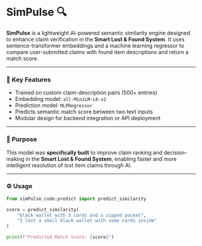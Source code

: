 # SimPulse 🔍

**SimPulse** is a lightweight AI-powered semantic similarity engine designed to enhance claim verification in the **Smart Lost & Found System**. It uses sentence-transformer embeddings and a machine learning regressor to compare user-submitted claims with found item descriptions and return a match score.

---

### 🚀 Key Features
- Trained on custom claim-description pairs (500+ entries)
- Embedding model: `all-MiniLM-L6-v2`
- Prediction model: `MLPRegressor`
- Predicts semantic match score between two text inputs
- Modular design for backend integration or API deployment

---

### 🧠 Purpose
This model was **specifically built** to improve claim ranking and decision-making in the **Smart Lost & Found System**, enabling faster and more intelligent resolution of lost item claims through AI.

---

### ⚙️ Usage
```python
from simPulse_code.predict import predict_similarity

score = predict_similarity(
    "black wallet with 3 cards and a zipped pocket",
    "I lost a small black wallet with some cards inside"
)

print(f"Predicted Match Score: {score}")
